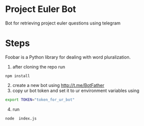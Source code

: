 # Project Euler Bot
 Bot for retrieving project euler questions using telegram

# Steps

Foobar is a Python library for dealing with word pluralization.
1) after cloning the repo run
```node
npm install
```
2) create a new bot using http://t.me/BotFather
3)  copy ur bot token and set it to ur environment variables using 
```bash        
export TOKEN="token_for_ur_bot"
```
4) run 
```node
node  index.js
```
